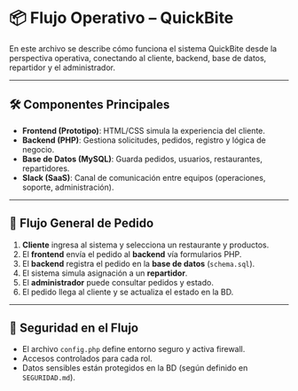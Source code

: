 # 📦 Flujo Operativo – QuickBite

En este archivo se  describe cómo funciona el sistema QuickBite desde la perspectiva operativa, conectando al cliente, backend, base de datos, repartidor y el administrador.

---

## 🛠 Componentes Principales

- **Frontend (Prototipo)**: HTML/CSS simula la experiencia del cliente.
- **Backend (PHP)**: Gestiona solicitudes, pedidos, registro y lógica de negocio.
- **Base de Datos (MySQL)**: Guarda pedidos, usuarios, restaurantes, repartidores.
- **Slack (SaaS)**: Canal de comunicación entre equipos (operaciones, soporte, administración).

---

## 🔁 Flujo General de Pedido

1. **Cliente** ingresa al sistema y selecciona un restaurante y productos.
2. El **frontend** envía el pedido al **backend** vía formularios PHP.
3. El **backend** registra el pedido en la **base de datos** (`schema.sql`).
4. El sistema simula asignación a un **repartidor**.
5. El **administrador** puede consultar pedidos y estado.
6. El pedido llega al cliente y se actualiza el estado en la BD.

---

## 🔐 Seguridad en el Flujo

- El archivo `config.php` define entorno seguro y activa firewall.
- Accesos controlados para cada rol.
- Datos sensibles están protegidos en la BD (según definido en `SEGURIDAD.md`).

